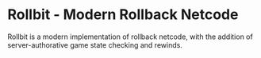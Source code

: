 # Rollbit - Modern Rollback Netcode

Rollbit is a modern implementation of rollback netcode, with the addition of server-authorative game state checking and rewinds.